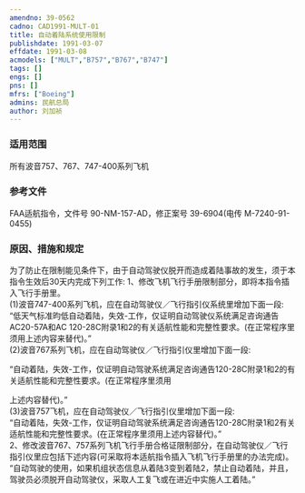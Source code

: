 ```yaml
---
amendno: 39-0562  
cadno: CAD1991-MULT-01  
title: 自动着陆系统使用限制  
publishdate: 1991-03-07  
effdate: 1991-03-08  
acmodels: ["MULT","B757","B767","B747"]  
tags: []  
engs: []  
pns: []  
mfrs: ["Boeing"]  
admins: 民航总局  
author: 刘加祯  
---
```

  
### 适用范围  
所有波音757、767、747-400系列飞机  
  
<!--more-->  
### 参考文件  
  FAA适航指令，文件号 90-NM-157-AD，修正案号 39-6904(电传 M-7240-91-0455)  
  
### 原因、措施和规定  

  为了防止在限制能见条件下，由于自动驾驶仪脱开而造成着陆事故的发生，须于本指令生效后30天内完成下列工作:     1、修改飞机飞行手册限制部分，即将本指令插入飞行手册里。  
  (1)波音747-400系列飞机，应在自动驾驶仪／飞行指引仪系统里增加下面一段:  
“低天气标准昀低自动着陆，失效-工作，仅证明自动驾驶仪系统满足咨询通告AC20-57A和AC 120-28C附录1和2的有关适航性能和完整性要求。(在正常程序里须用上述内容来替代)。”  
  (2)波音767系列飞机，应在自动驾驶仪／飞行指引仪里增加下面一段:  
  
“自动着陆，失效-工作，仅证明自动驾驶系统满足咨询通告120-28C附录1和2的有关适航性能和完整性要求。(在正常程序里须用  
  
上述内容替代)。”  
  (3)波音757飞机，应在自动驾驶仪／飞行指引仪里增加下面一段:  
“自动着陆，失效-工作，仅证明自动驾驶系统满足咨询通告120-28C附录1和2有关适航性能和完整性要求。(在正常程序里须用上述内容替代)。”  
  2、修改波音767、757系列飞机飞行手册合格证限制部分，在自动驾驶仪／飞行指引仪里应包括下述内容(可采取将本适航指令插入飞机飞行手册里的办法完成)。  
“自动驾驶的使用，如果机组状态信息从着陆3变到着陆2，禁止自动着陆，并且，驾驶员必须脱开自动驾驶仪，采取人工复飞或在进近中实施人工着陆。”  
